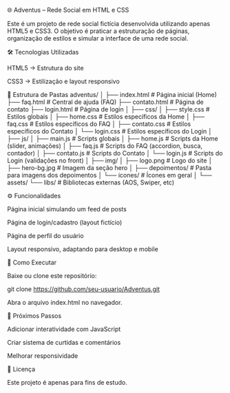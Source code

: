 🌐 Adventus – Rede Social em HTML e CSS

Este é um projeto de rede social fictícia desenvolvida utilizando apenas HTML5 e CSS3.
O objetivo é praticar a estruturação de páginas, organização de estilos e simular a interface de uma rede social.

🛠️ Tecnologias Utilizadas

HTML5 → Estrutura do site

CSS3 → Estilização e layout responsivo

📂 Estrutura de Pastas
adventus/
│
├── index.html # Página inicial (Home)
├── faq.html # Central de ajuda (FAQ)
├── contato.html # Página de contato
├── login.html # Página de login
│
├── css/
│ ├── style.css # Estilos globais
│ ├── home.css # Estilos específicos da Home
│ ├── faq.css # Estilos específicos do FAQ
│ ├── contato.css # Estilos específicos do Contato
│ └── login.css # Estilos específicos do Login
│
├── js/
│ ├── main.js # Scripts globais
│ ├── home.js # Scripts da Home (slider, animações)
│ ├── faq.js # Scripts do FAQ (accordion, busca, contador)
│ ├── contato.js # Scripts do Contato
│ └── login.js # Scripts do Login (validações no front)
│
├── img/
│ ├── logo.png # Logo do site
│ ├── hero-bg.jpg # Imagem da seção hero
│ ├── depoimentos/ # Pasta para imagens dos depoimentos
│ └── icones/ # Ícones em geral
│
└── assets/
└── libs/ # Bibliotecas externas (AOS, Swiper, etc)

⚙️ Funcionalidades

Página inicial simulando um feed de posts

Página de login/cadastro (layout fictício)

Página de perfil do usuário

Layout responsivo, adaptando para desktop e mobile

🚀 Como Executar

Baixe ou clone este repositório:

git clone https://github.com/seu-usuario/Adventus.git

Abra o arquivo index.html no navegador.

📌 Próximos Passos

Adicionar interatividade com JavaScript

Criar sistema de curtidas e comentários

Melhorar responsividade

📄 Licença

Este projeto é apenas para fins de estudo.
